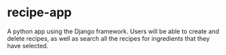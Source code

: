 # recipe-app

A python app using the Django framework.  Users will be able to create and delete recipes, as well as search all the recipes for ingredients that they have selected.  
